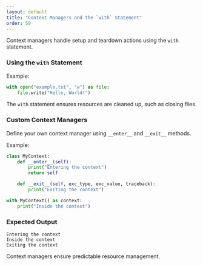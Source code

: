 ```yaml
---
layout: default
title: "Context Managers and the `with` Statement"
order: 59
---
```


Context managers handle setup and teardown actions using the `with` statement.

### Using the `with` Statement

Example:

```python
with open("example.txt", "w") as file:
    file.write("Hello, World!")
```

The `with` statement ensures resources are cleaned up, such as closing files.

### Custom Context Managers

Define your own context manager using `__enter__` and `__exit__` methods.

Example:

```python
class MyContext:
    def __enter__(self):
        print("Entering the context")
        return self

    def __exit__(self, exc_type, exc_value, traceback):
        print("Exiting the context")

with MyContext() as context:
    print("Inside the context")
```

### Expected Output

```plaintext
Entering the context
Inside the context
Exiting the context
```

Context managers ensure predictable resource management.
